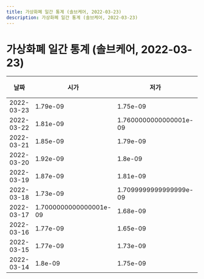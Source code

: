 ```yaml
---
title: 가상화폐 일간 통계 (솔브케어, 2022-03-23)
description: 가상화폐 일간 통계 (솔브케어, 2022-03-23)
---
```


가상화폐 일간 통계 (솔브케어, 2022-03-23)
===

|날짜|시가|저가|고가|종가|비고|
|--|--|--|--|--|--|
|2022-03-23|1.79e-09|1.75e-09|1.83e-09|1.81e-09|    |
|2022-03-22|1.81e-09|1.7600000000000001e-09|1.86e-09|1.81e-09|    |
|2022-03-21|1.85e-09|1.79e-09|1.87e-09|1.84e-09|    |
|2022-03-20|1.92e-09|1.8e-09|1.92e-09|1.8e-09|    |
|2022-03-19|1.87e-09|1.81e-09|2.08e-09|1.92e-09|    |
|2022-03-18|1.73e-09|1.7099999999999999e-09|2.39e-09|1.86e-09|    |
|2022-03-17|1.7000000000000001e-09|1.68e-09|1.74e-09|1.7099999999999999e-09|    |
|2022-03-16|1.77e-09|1.65e-09|1.85e-09|1.7000000000000001e-09|    |
|2022-03-15|1.77e-09|1.73e-09|1.84e-09|1.79e-09|    |
|2022-03-14|1.8e-09|1.75e-09|1.89e-09|1.79e-09|    |
